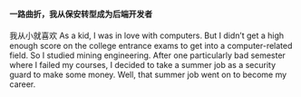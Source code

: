 #### 一路曲折，我从保安转型成为后端开发者 #
我从小就喜欢
As a kid, I was in love with computers. But I didn’t get a high enough score on the college entrance exams to get into a computer-related field. So I studied mining engineering.
After one particularly bad semester where I failed my courses, I decided to take a summer job as a security guard to make some money. Well, that summer job went on to become my career.
